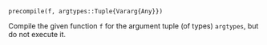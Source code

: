 ```
precompile(f, argtypes::Tuple{Vararg{Any}})
```

Compile the given function `f` for the argument tuple (of types) `argtypes`, but do not execute it.
